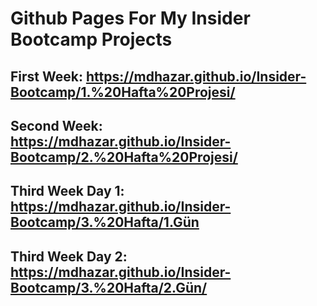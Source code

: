 # Github Pages For My Insider Bootcamp Projects

## First Week: <https://mdhazar.github.io/Insider-Bootcamp/1.%20Hafta%20Projesi/>

## Second Week: <https://mdhazar.github.io/Insider-Bootcamp/2.%20Hafta%20Projesi/>

## Third Week Day 1: <https://mdhazar.github.io/Insider-Bootcamp/3.%20Hafta/1.Gün>

## Third Week Day 2: <https://mdhazar.github.io/Insider-Bootcamp/3.%20Hafta/2.Gün/>
